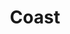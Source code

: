 ---
layout: category
id: coast
nav: true
nav-order: 2
title: Coast
intro: There’s a wild beauty to Britain's coastline in winter. Better still, you’ll most likely have all of it to yourself, with the roaring sea guiding you past homely pubs and wildlife encounters...
contents:
  - p: Brace yourself for a blustery trip to the coast. The weather is worth it; this is your chance to discover Britain’s raw coastal beauty and, most importantly, have it all to yourself. Revitalising beach walks, exploring sea caves and crags, maybe even stumbling across a bob of seals – naturally finishing in a toasty sea-view restaurant for the catch of the day.
  - p: There are just a few essentials for a beach escape at this time of year – for her, a thick coat like the Cumbria puffer will keep the worst of the wind at bay, with an iconic Breton tee a must for any sea sojourn. The men’s cord deck jacket is one of those timeless staples that go with just about anything and for kids, dark jeans and a warm jumper will keep them looking cool no matter how many puddles and sandcastles they throw themselves at.
offers-title: Discover enticing coastal escapes for a luxury getaway

products:
  - id: womens
    name: Women
    link: https://www.fatface.com/women?dtm_channel=REF&dtm_source=SecEscCoastMS&dtm_campaign=Winter&dtm_content=womens
    product-list:
      - id: 949510
        name: Boucle Plain Scarf
        price: "37.50"
        link: https://www.fatface.com/women/accessories/scarves/boucle-plain-scarf/949510.html?dtm_channel=REF&dtm_source=SecEsc&dtm_campaign=Winter&dtm_content=womens
      - id: 945150
        name: Cumbria Puffer
        price: "125.00"
        link: https://www.fatface.com/women/clothing/coats-jackets/cumbria-puffer-jacket/945150.html?dtm_channel=REF&dtm_source=SecEsc&dtm_campaign=Winter&dtm_content=womens
      - id: 941575
        name: Organic Cotton Breton Tee
        price: "29.50"
        link: https://www.fatface.com/women/clothing/tops-t-shirts/organic-cotton-breton-t-shirt/941575.html?dtm_channel=REF&dtm_source=SecEsc&dtm_campaign=Winter&dtm_content=womens
      - id: 946202
        name: Sabrina Cord Pinafore Dress
        price: "52.50"
        link: https://www.fatface.com/women/clothing/dresses-skirts/sabrina-cord-pinafore-dress/946202.html?dtm_channel=REF&dtm_source=SecEsc&dtm_campaign=Winter&dtm_content=womens

  - id: mens
    name: Men
    link: https://www.fatface.com/men?dtm_channel=REF&dtm_source=SecEscCoastMS&dtm_campaign=Winter&dtm_content=mens
    product-list:
      - id: 947613
        name: Birdseye Crew Sweat
        price: "52.50"
        link: https://www.fatface.com/men/clothing/knitwear/birdseye-crew-neck-jumper/947613.html?dtm_channel=REF&dtm_source=SecEsc&dtm_campaign=Winter&dtm_content=mens
      - id: 945234
        name: Cord Deck Jacket
        price: "95.00"
        link: https://www.fatface.com/men/clothing/coats-jackets/cord-deck-jacket/945234.html?dtm_channel=REF&dtm_source=SecEsc&dtm_campaign=Winter&dtm_content=mens
      - id: 947622
        name: Gosforth Stitch Half Neck Sweat
        price: "60.00"
        link: https://www.fatface.com/men/clothing/knitwear/gosforth-stitch-half-neck-jumper/947622.html?dtm_channel=REF&dtm_source=SecEsc&dtm_campaign=Winter&dtm_content=mens
      - id: 945139
        name: Lean Dark Vintage Wash Jeans
        price: "59.00"
        link: https://www.fatface.com/men/clothing/jeans/dark-vintage-wash-lean-slim-fit-jeans/945139.html?dtm_channel=REF&dtm_source=SecEsc&dtm_campaign=Winter&dtm_content=mens

  - id: kids
    name: Kids
    link: https://www.fatface.com/kids?dtm_channel=REF&dtm_source=SecEscCoastMS&dtm_campaign=Winter&dtm_content=kids
    product-list:
      - id: 946709
        name: Dark Wash Slim Jeans
        price: "18.00"
        link: https://www.fatface.com/kids/boys-clothing/jeans-shorts-trousers/dark-wash-slim-jeans/946709.html?dtm_channel=REF&dtm_source=SecEsc&dtm_campaign=Winter&dtm_content=kids
      - id: 948852
        name: Sparkle Stripe Tee
        price: "12.50"
        link: https://www.fatface.com/kids/girls-clothing/tops-t-shirts/sparkle-stripe-t-shirt/948852.html?dtm_channel=REF&dtm_source=SecEsc&dtm_campaign=Winter&dtm_content=kids
      - id: 949025
        name: Stag Fairisle Jumper
        price: "24.00"
        link: https://www.fatface.com/kids/boys-clothing/knitwear/stag-fairisle-jumper/949025.html?dtm_channel=REF&dtm_source=SecEsc&dtm_campaign=Winter&dtm_content=kids
      - id: 947837
        name: Cord Pinafore Dress
        price: "22.50"
        link: https://www.fatface.com/kids/girls-clothing/dresses-skirts/cord-pinafore-dress/947837_jade.html?dtm_channel=REF&dtm_source=SecEsc&dtm_campaign=Winter&dtm_content=kids
---